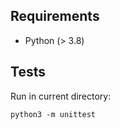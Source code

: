 ## Requirements

- Python (> 3.8)

## Tests

Run in current directory:
```shell
python3 -m unittest
```